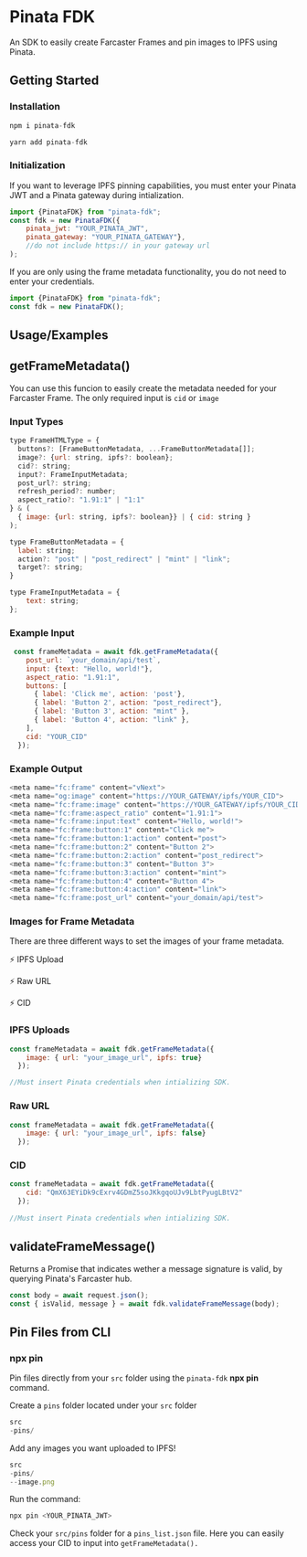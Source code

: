 
# Pinata FDK

An SDK to easily create Farcaster Frames and pin images to IPFS using Pinata.

## Getting Started

### Installation
```javascript
npm i pinata-fdk
```
```javascript
yarn add pinata-fdk
```

### Initialization

If you want to leverage IPFS pinning capabilities, you must enter your Pinata JWT and a Pinata gateway during intialization. 
```javascript
import {PinataFDK} from "pinata-fdk";
const fdk = new PinataFDK({
    pinata_jwt: "YOUR_PINATA_JWT",
    pinata_gateway: "YOUR_PINATA_GATEWAY"}, 
    //do not include https:// in your gateway url
);
```
If you are only using the frame metadata functionality, you do not need to enter your credentials. 
```javascript 
import {PinataFDK} from "pinata-fdk";
const fdk = new PinataFDK();
```

## Usage/Examples

## getFrameMetadata()
You can use this funcion to easily create the metadata needed for your Farcaster Frame. 
The only required input is `cid` or `image`

### Input Types
```javascript
type FrameHTMLType = {
  buttons?: [FrameButtonMetadata, ...FrameButtonMetadata[]];
  image?: {url: string, ipfs?: boolean};
  cid?: string;
  input?: FrameInputMetadata;
  post_url?: string;
  refresh_period?: number;
  aspect_ratio?: "1.91:1" | "1:1" 
} & (
  { image: {url: string, ipfs?: boolean}} | { cid: string }
);
```
```javascript 
type FrameButtonMetadata = {
  label: string;
  action?: "post" | "post_redirect" | "mint" | "link";
  target?: string;
}
```
```javascript 
type FrameInputMetadata = {
    text: string;
};

```

### Example Input
```javascript
 const frameMetadata = await fdk.getFrameMetadata({
    post_url: `your_domain/api/test`,
    input: {text: "Hello, world!"},
    aspect_ratio: "1.91:1",
    buttons: [
      { label: 'Click me', action: 'post'},
      { label: 'Button 2', action: "post_redirect"},
      { label: 'Button 3', action: "mint" },
      { label: 'Button 4', action: "link" },
    ],
    cid: "YOUR_CID"
  });
  ```
### Example Output
```javascript
<meta name="fc:frame" content="vNext">
<meta name="og:image" content="https://YOUR_GATEWAY/ipfs/YOUR_CID">
<meta name="fc:frame:image" content="https://YOUR_GATEWAY/ipfs/YOUR_CID">
<meta name="fc:frame:aspect_ratio" content="1.91:1">
<meta name="fc:frame:input:text" content="Hello, world!">
<meta name="fc:frame:button:1" content="Click me">
<meta name="fc:frame:button:1:action" content="post">
<meta name="fc:frame:button:2" content="Button 2">
<meta name="fc:frame:button:2:action" content="post_redirect">
<meta name="fc:frame:button:3" content="Button 3">
<meta name="fc:frame:button:3:action" content="mint">
<meta name="fc:frame:button:4" content="Button 4">
<meta name="fc:frame:button:4:action" content="link">
<meta name="fc:frame:post_url" content="your_domain/api/test">
```

### Images for Frame Metadata
There are three different ways to set the images of your frame metadata. 

⚡️ IPFS Upload

⚡️ Raw URL 

⚡️ CID


###  IPFS Uploads
```javascript
const frameMetadata = await fdk.getFrameMetadata({
    image: { url: "your_image_url", ipfs: true}
  });

//Must insert Pinata credentials when intializing SDK.  
```
### Raw URL

```javascript
const frameMetadata = await fdk.getFrameMetadata({
    image: { url: "your_image_url", ipfs: false}
  });
``` 
### CID
```javascript
const frameMetadata = await fdk.getFrameMetadata({
    cid: "QmX63EYiDk9cExrv4GDmZ5soJKkgqoUJv9LbtPyugLBtV2"
  });
  
//Must insert Pinata credentials when intializing SDK.    
```

## validateFrameMessage()

Returns a Promise that indicates wether a message signature is valid, by querying Pinata's Farcaster hub. 

```javascript 
const body = await request.json();
const { isValid, message } = await fdk.validateFrameMessage(body);

```

## Pin Files from CLI
### npx pin

Pin files directly from your `src` folder using the `pinata-fdk`  **npx pin** command.

Create a `pins` folder located under your `src` folder

```jsx
src
-pins/
```

Add any images you want uploaded to IPFS! 

```jsx
src
-pins/
--image.png
```

Run the command:

```jsx
npx pin <YOUR_PINATA_JWT>
```

Check your `src/pins` folder for a  `pins_list.json` file. Here you can easily access your CID to input into `getFrameMetadata().`

